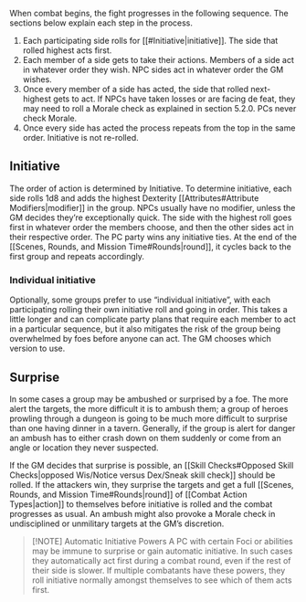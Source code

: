 When combat begins, the fight progresses in the following sequence. The sections below explain each step in the process. 
1. Each participating side rolls for [[#Initiative|initiative]]. The side that rolled highest acts first. 
2. Each member of a side gets to take their actions. Members of a side act in whatever order they wish. NPC sides act in whatever order the GM wishes. 
3. Once every member of a side has acted, the side that rolled next-highest gets to act. If NPCs have taken losses or are facing de feat, they may need to roll a Morale check as explained in section 5.2.0. PCs never check Morale. 
4. Once every side has acted the process repeats from the top in the same order. Initiative is not re-rolled.
## Initiative
The order of action is determined by Initiative. To determine initiative, each side rolls 1d8 and adds the highest Dexterity [[Attributes#Attribute Modifiers|modifier]] in the group. NPCs usually have no modifier, unless the GM decides they’re exceptionally quick. The side with the highest roll goes first in whatever order the members choose, and then the other sides act in their respective order. The PC party wins any initiative ties. At the end of the [[Scenes, Rounds, and Mission Time#Rounds|round]], it cycles back to the first group and repeats accordingly.
### Individual initiative
Optionally, some groups prefer to use “individual initiative”, with each participating rolling their own initiative roll and going in order. This takes a little longer and can complicate party plans that require each member to act in a particular sequence, but it also mitigates the risk of the group being overwhelmed by foes before anyone can act. The GM chooses which version to use. 
## Surprise
In some cases a group may be ambushed or surprised by a foe. The more alert the targets, the more difficult it is to ambush them; a group of heroes prowling through a dungeon is going to be much more difficult to surprise than one having dinner in a tavern. Generally, if the group is alert for danger an ambush has to either crash down on them suddenly or come from an angle or location they never suspected. 

If the GM decides that surprise is possible, an [[Skill Checks#Opposed Skill Checks|opposed Wis/Notice versus Dex/Sneak skill check]] should be rolled. If the attackers win, they surprise the targets and get a full [[Scenes, Rounds, and Mission Time#Rounds|round]] of [[Combat Action Types|action]] to themselves before initiative is rolled and the combat progresses as usual. An ambush might also provoke a Morale check in undisciplined or unmilitary targets at the GM’s discretion.

> [!NOTE] Automatic Initiative Powers
> A PC with certain Foci or abilities may be immune to surprise or gain automatic initiative. In such cases they automatically act first during a combat round, even if the rest of their side is slower. If multiple combatants have these powers, they roll initiative normally amongst themselves to see which of them acts first.
